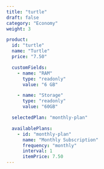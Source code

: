 ```yaml
---
title: "turtle"
draft: false
category: "Economy"
weight: 3

product:
  id: "turtle"
  name: "Turtle"
  price: "7.50"

  customFields:
    - name: "RAM"
      type: "readonly"
      value: "6 GB"

    - name: "Storage"
      type: "readonly"
      value: "60GB"

  selectedPlan: "monthly-plan"

  availablePlans:
    - id: "monthly-plan"
      name: "Monthly Subscription"
      frequency: "monthly"
      interval: 1
      itemPrice: 7.50
---
```

